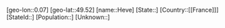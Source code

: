 ﻿---
location: [49.52,0.07]
type: City
tags:
- geo/City


SpocWebEntityId: 30932
isDeleted: false
confidential: public

---
[geo-lon::0.07]
[geo-lat::49.52]
[name::Heve]
[State::]
[Country::[[France]]]
[StateId::]
[Population::]
[Unknown::]

